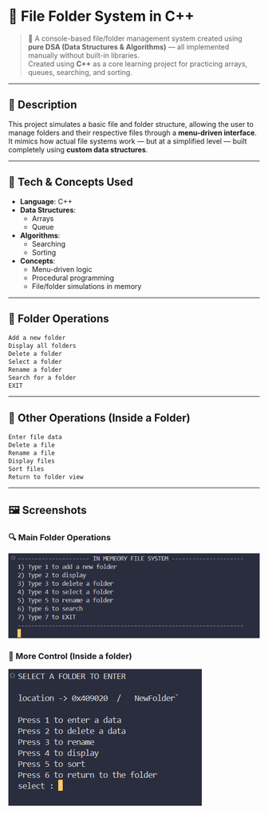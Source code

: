 # 📁 File Folder System in C++

> 🚀 A console-based file/folder management system created using **pure DSA (Data Structures & Algorithms)** — all implemented manually without built-in libraries.  
> Created using **C++** as a core learning project for practicing arrays, queues, searching, and sorting.

---

## 🧠 Description

This project simulates a basic file and folder structure, allowing the user to manage folders and their respective files through a **menu-driven interface**.  
It mimics how actual file systems work — but at a simplified level — built completely using **custom data structures**.

---

## 🔧 Tech & Concepts Used

- **Language**: C++
- **Data Structures**:
  - Arrays
  - Queue
- **Algorithms**:
  - Searching
  - Sorting
- **Concepts**:
  - Menu-driven logic
  - Procedural programming
  - File/folder simulations in memory

---

## 📂 Folder Operations

```
Add a new folder
Display all folders
Delete a folder
Select a folder
Rename a folder
Search for a folder
EXIT
```

---

## 📄 Other Operations (Inside a Folder)
```
Enter file data
Delete a file
Rename a file
Display files
Sort files
Return to folder view
```

---

## 🖼️ Screenshots

### 🔍 Main Folder Operations
![](assets/ss1.png)

### 📄 More Control (Inside a folder)
![](assets/ss2.png)


